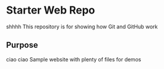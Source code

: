 # Starter Web Repo
shhhh
This repository is for showing how Git and GitHub work

## Purpose

ciao ciao
  Sample website with plenty of files for demos
